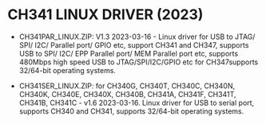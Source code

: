 # CH341 LINUX DRIVER (2023)

-  CH341PAR_LINUX.ZIP: V1.3 2023-03-16 - Linux driver for USB to JTAG/ SPI/ I2C/ Parallel port/ GPIO etc, support CH341 and CH347, supports USB to SPI/ I2C/ EPP Parallel port/ MEM Parallel port etc, supports 480Mbps high speed USB to JTAG/SPI/I2C/GPIO etc for CH347supports 32/64-bit operating systems.

- CH341SER_LINUX.ZIP: for CH340G, CH340T, CH340C, CH340N, CH340K, CH340E, CH340X, CH340B, CH341A, CH341F, CH341T, CH341B, CH341C - v1.6 2023-03-16. Linux driver for USB to serial port, supports CH340 and CH341, supports 32/64-bit operating systems.
